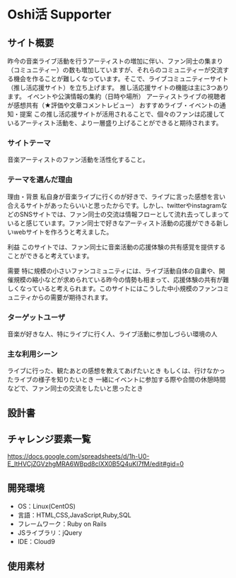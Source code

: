 # Oshi活 Supporter

## サイト概要
昨今の音楽ライブ活動を行うアーティストの増加に伴い、ファン同士の集まり（コミュニティー）の数も増加していますが、それらのコミュニティーが交流する機会を作ることが難しくなっています。そこで、ライブコミュニティーサイト（推し活応援サイト）を立ち上げます。
推し活応援サイトの機能は主に3つあります。
 イベントや公演情報の集約（日時や場所）
 アーティストライブの視聴者が感想共有（★評価や文章コメントレビュー）
 おすすめライブ・イベントの通知・提案
この推し活応援サイトが活用されることで、個々のファンは応援しているアーティスト活動を、より一層盛り上げることができると期待されます。

### サイトテーマ
音楽アーティストのファン活動を活性化すること。

### テーマを選んだ理由
理由・背景
私自身が音楽ライブに行くのが好きで、ライブに言った感想を言い合えるサイトがあったらいいと思ったからです。しかし、twitterやinstagramなどのSNSサイトでは、ファン同士の交流は情報フローとして流れ去ってしまっていると感じています。ファン同士で好きなアーティスト活動の応援ができる新しいwebサイトを作ろうと考えました。

利益
このサイトでは、ファン同士に音楽活動の応援体験の共有感覚を提供することができると考えています。

需要
特に規模の小さいファンコミュニティには、ライブ活動自体の自粛や、開催規模の縮小などが求められている昨今の情勢も相まって、応援体験の共有が難しくなっていると考えられます。このサイトにはこうした中小規模のファンコミュニティからの需要が期待されます。


### ターゲットユーザ
音楽が好きな人、特にライブに行く人、ライブ活動に参加しづらい環境の人

### 主な利用シーン
ライブに行った、観たあとの感想を教えてあげたいとき
もしくは、行けなかったライブの様子を知りたいとき
一緒にイベントに参加する際や合間の休憩時間などで、ファン同士の交流をしたいと思ったとき
## 設計書


## チャレンジ要素一覧
https://docs.google.com/spreadsheets/d/1h-U0-E_ItHVCjZGVzhgMRA6WBpd8clXX0B5Q4uKI7fM/edit#gid=0

## 開発環境
- OS：Linux(CentOS)
- 言語：HTML,CSS,JavaScript,Ruby,SQL
- フレームワーク：Ruby on Rails
- JSライブラリ：jQuery
- IDE：Cloud9

## 使用素材
